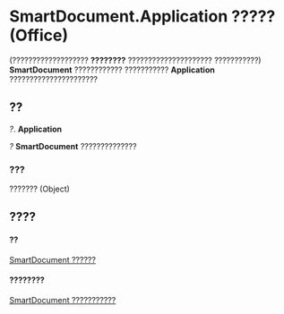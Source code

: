
# SmartDocument.Application ????? (Office)

(??????????????????? **????????** ????????????????????? ???????????) **SmartDocument** ???????????? ??????????? **Application** ??????????????????????


## ??

 _?_. **Application**

 _?_ **SmartDocument** ??????????????


### ???

??????? (Object)


## ????


#### ??


[SmartDocument ??????](b56a86eb-a031-d50b-905e-ef8b91914d61.md)
#### ????????


[SmartDocument ???????????](http://msdn.microsoft.com/library/980de42d-6992-6107-a3fb-33e8c78da202%28Office.15%29.aspx)